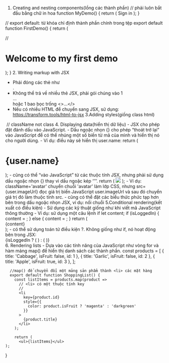 ﻿1. Creating and nesting components(lồng các thành phần)
// <MyDemo /> phải luôn bắt đầu bằng chữ in hoa
function MyDemo() {
    return (
        <buton>Sign in</buton>
    );
}

// export default: từ khóa chỉ định thành phần chính trong tệp
export default function FirstDemo() {
    return (
        <div>
           // <h1>Welcome to my first demo</h1>
            <MyDemo />
        </div>
    );
} 
2. Writing markup with JSX
-	Phải đóng các thẻ như <br />.
-	Không thể trả về nhiều thẻ JSX, phải gói chúng vào 1 <div>…</div> hoặc 1 bao bọc trống <>…</>
-	Nếu có nhiều HTML để chuyển sang JSX, sử dụng: https://transform.tools/html-to-jsx
3.Adding styles(giống class html)
<img className="avatar" />
// className not class
4. Displaying data(hiển thị dữ liệu)
-	JSX cho phép đặt đánh dấu vào JavaScript.
-	Dấu ngoặc nhọn {} cho phép “thoát trở lại” vào JavaScript để có thể nhúng một số biến từ mã của mình và hiển thị nó cho người dùng.
-	Ví dụ: điều này sẽ hiển thị user.name:
return (
    <h1>
      {user.name}
    </h1>
  );
-	cũng có thể “vào JavaScript” từ các thuộc tính JSX, nhưng phải sử dụng dấu ngoặc nhọn {} thay vì dấu ngoặc kép ‘’’’.
return (
    <img
      className="avatar"
      src={user.imageUrl}
   />
  );
-	Ví dụ: className='avatar' chuyển chuỗi 'avatar' làm lớp CSS, nhưng src={user.imageUrl} đọc giá trị biến JavaScript user.imageUrl và sau đó chuyển giá trị đó làm thuộc tính src.
-	cũng có thể đặt các biểu thức phức tạp hơn bên trong dấu ngoặc nhọn JSX, ví dụ: nối chuỗi
5.Conditional rendering(kết xuất có điều kiện)
-	Sử dụng các kỹ thuật giống như khi viết mã JavaScript thông thường
-	Ví dụ: sử dụng một câu lệnh if
  let content;
  if (isLoggedIn) {
    content = <AdminPanel />;
  } else {
    content = <LoginForm />;
  }
 return (
   <div>
      {content}
    </div>
  );
-	có thể sử dụng toán tử điều kiện ?. Không giống như if, nó hoạt động bên trong JSX:
  <div>
  {isLoggedIn ? (
    <AdminPanel />
  ) : (
    <LoginForm />
  )}
</div>
6. Rendering lists
-	Dựa vào các tính năng của JavaScript như vòng for và hàm mảng map() để hiển thị danh sách các thành phần.
	const products = [
	    { title: 'Cabbage', isFruit: false, id: 1 },
	    { title: 'Garlic', isFruit: false, id: 2 },
	    { title: 'Apple', isFruit: true, id: 3 },
	  ];
	  
	  //map() để chuyển đổi một mảng sản phẩm thành <li> các mặt hàng
	  export default function ShoppingList() {
	    const listItems = products.map(product =>
	      // <li> có một thuộc tính key
	      //
	      <li
	        key={product.id}
	        style={{
	          color: product.isFruit ? 'magenta' : 'darkgreen'
	        }}
	      >
	        {product.title}
	      </li>
	    );
	  
	    return (
	      <ul>{listItems}</ul>
    );
  }

